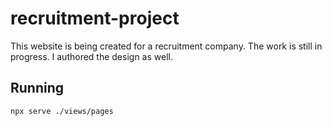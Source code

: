 # recruitment-project
This website is being created for a recruitment company. The work is still in progress. I authored the design as well.

## Running
`npx serve ./views/pages`
